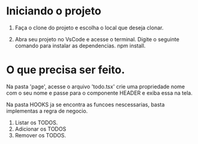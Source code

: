 # Iniciando o projeto

1. Faça o clone do projeto e escolha o local que deseja clonar.


2. Abra seu projeto no VsCode e acesse o terminal. Digite o seguinte comando para instalar as dependencias.
npm install.

# O que precisa ser feito.

Na pasta 'page', acesse o arquivo 'todo.tsx' crie uma propriedade nome com o seu nome e passe para o componente HEADER e exiba essa na tela.

Na pasta HOOKS ja se encontra as funcoes nescessarias, basta implementas a regra de negocio.
 1. Listar os TODOS.
 2. Adicionar os TODOS
 3. Remover os TODOS.


